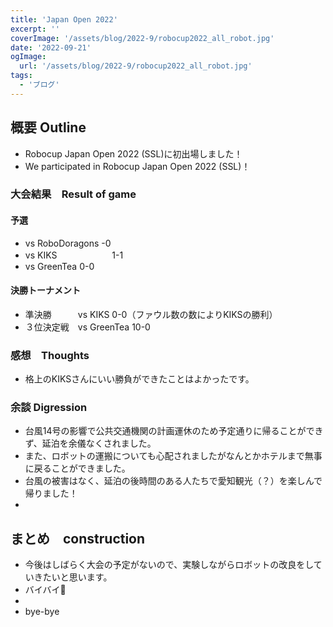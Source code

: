 ```yaml
---
title: 'Japan Open 2022'
excerpt: ''
coverImage: '/assets/blog/2022-9/robocup2022_all_robot.jpg'
date: '2022-09-21'
ogImage:
  url: '/assets/blog/2022-9/robocup2022_all_robot.jpg'
tags:
  - 'ブログ'
---
```


## 概要 Outline
- Robocup Japan Open 2022 (SSL)に初出場しました！
- We participated in Robocup Japan Open 2022 (SSL)！

### 大会結果　Result of game
#### 予選　
- vs RoboDoragons     -0
- vs KIKS　　　　　　  1-1
- vs GreenTea        0-0 
#### 決勝トーナメント　
- 準決勝　　　vs KIKS      0-0（ファウル数の数によりKIKSの勝利）
- ３位決定戦　vs GreenTea  10-0

### 感想　Thoughts
- 格上のKIKSさんにいい勝負ができたことはよかったです。




### 余談 Digression
- 台風14号の影響で公共交通機関の計画運休のため予定通りに帰ることができず、延泊を余儀なくされました。
- また、ロボットの運搬についても心配されましたがなんとかホテルまで無事に戻ることができました。
- 台風の被害はなく、延泊の後時間のある人たちで愛知観光（？）を楽しんで帰りました！
- 

## まとめ　construction
- 今後はしばらく大会の予定がないので、実験しながらロボットの改良をしていきたいと思います。
- バイバイ👋
- 
- bye-bye
